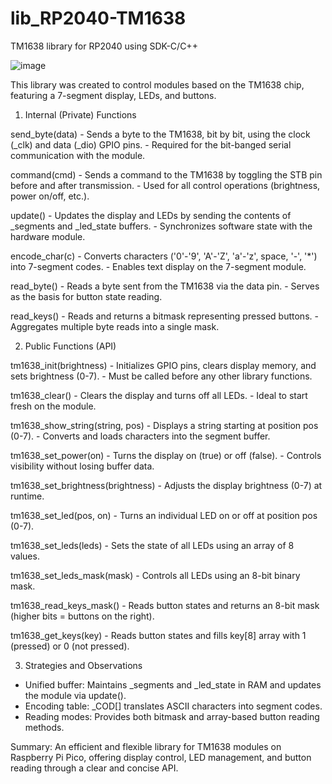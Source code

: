 # lib_RP2040-TM1638
TM1638 library for RP2040 using SDK-C/C++ 

![image](https://github.com/user-attachments/assets/80a675f8-adf8-47e4-8c55-9b945ca06cb6)

This library was created to control modules based on the TM1638 chip,
featuring a 7-segment display, LEDs, and buttons.

1. Internal (Private) Functions

send_byte(data)
    - Sends a byte to the TM1638, bit by bit, using the clock (_clk) and data (_dio) GPIO pins.
    - Required for the bit-banged serial communication with the module.

command(cmd)
    - Sends a command to the TM1638 by toggling the STB pin before and after transmission.
    - Used for all control operations (brightness, power on/off, etc.).

update()
    - Updates the display and LEDs by sending the contents of _segments and _led_state buffers.
    - Synchronizes software state with the hardware module.

encode_char(c)
    - Converts characters ('0'-'9', 'A'-'Z', 'a'-'z', space, '-', '*') into 7-segment codes.
    - Enables text display on the 7-segment module.

read_byte()
    - Reads a byte sent from the TM1638 via the data pin.
    - Serves as the basis for button state reading.

read_keys()
    - Reads and returns a bitmask representing pressed buttons.
    - Aggregates multiple byte reads into a single mask.

2. Public Functions (API)

tm1638_init(brightness)
    - Initializes GPIO pins, clears display memory, and sets brightness (0-7).
    - Must be called before any other library functions.

tm1638_clear()
    - Clears the display and turns off all LEDs.
    - Ideal to start fresh on the module.

tm1638_show_string(string, pos)
    - Displays a string starting at position pos (0-7).
    - Converts and loads characters into the segment buffer.

tm1638_set_power(on)
    - Turns the display on (true) or off (false).
    - Controls visibility without losing buffer data.

tm1638_set_brightness(brightness)
    - Adjusts the display brightness (0-7) at runtime.

tm1638_set_led(pos, on)
    - Turns an individual LED on or off at position pos (0-7).

tm1638_set_leds(leds)
    - Sets the state of all LEDs using an array of 8 values.

tm1638_set_leds_mask(mask)
    - Controls all LEDs using an 8-bit binary mask.

tm1638_read_keys_mask()
    - Reads button states and returns an 8-bit mask (higher bits = buttons on the right).
    
tm1638_get_keys(key)
    - Reads button states and fills key[8] array with 1 (pressed) or 0 (not pressed).

3. Strategies and Observations

- Unified buffer: Maintains _segments and _led_state in RAM and updates the module via update().
- Encoding table: _COD[] translates ASCII characters into segment codes.
- Reading modes: Provides both bitmask and array-based button reading methods.

Summary:
An efficient and flexible library for TM1638 modules on Raspberry Pi Pico, offering
display control, LED management, and button reading through a clear and concise API.
